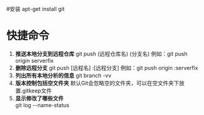#安装
apt-get install git

# 快捷命令
1. **推送本地分支到远程仓库**
git push (远程仓库名) (分支名)
例如：git push origin serverfix
2. **删除远程分支**
git push [远程名] :[远程分支]
例如：git push origin :serverfix
3. **列出所有本地分析的信息**
git branch -vv
4. **版本控制包括空文件夹**
默认Git会忽略空的文件夹，可以在空文件夹下放置.gitkeep文件
5. **显示修改了哪些文件**  
git log --name-status
